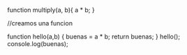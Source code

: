  function multiply(a, b){
    a * b;
  }

  //creamos una funcion

  function hello(a,b)
  {
      buenas = a * b; 
      return buenas;
  }
hello();
console.log(buenas);